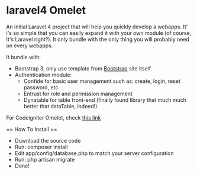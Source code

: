 laravel4 Omelet
===============

An initial Laravel 4 project that will help you quickly develop a webapps. It' i's so simple that you can easily expand it with your own module (of course, It's Laravel right?). It only bundle with the only thing you will probably need on every webapps.

It bundle with:

- Bootstrap 3, only use template from [Bootstrap](https://github.com/yansyaf/codeigniter-omelet) site itself
- Authentication module:
  - Confide for basic user management such as: create, login, reset password, etc.
  - Entrust for role and permission management
  - Dynatable for table front-end (finally found library that much much better that dataTable, indeed!)

For Codeigniter Omelet, check [this link](https://github.com/yansyaf/codeigniter-omelet)

== How To Install ==

* Download the source code
* Run: composer install
* Edit app/config/database.php to match your server configuration
* Run: php artisan migrate
* Done!

